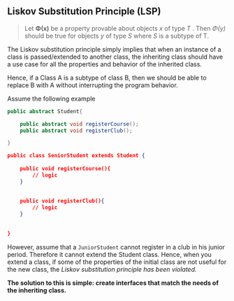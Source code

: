 ## Liskov Substitution Principle (LSP)

> Let **Φ(x)** be a property provable about objects *x*  of type *T* . Then *Φ(y)* should be true for objects *y* of type *S* where *S* is a subtype of T.

The Liskov substitution principle simply implies that when an instance of a class is passed/extended to another class, the inheriting class should have a use case for all the properties and behavior of the inherited class.

Hence, if a Class A is a subtype of class B, then we should be able to replace B with A without interrupting the program behavior. 



Assume the following example

``` java
public abstract Student{

    public abstract void registerCourse();
    public abstract void registerClub();

}

```

```json
public class SeniorStudent extends Student {
    
    public void registerCourse(){
        // logic
    }
    
       
    public void registerClub(){
        // logic
    }
    
    
}
```

However, assume that a `JuniorStudent` cannot register in a club in his junior period. Therefore it cannot extend the Student class. Hence, when you extend a class, if some of the properties of the initial class are not useful for the new class, the *Liskov substitution principle has been violated.*

**The solution to this is simple: create interfaces that match the needs of the inheriting class.**